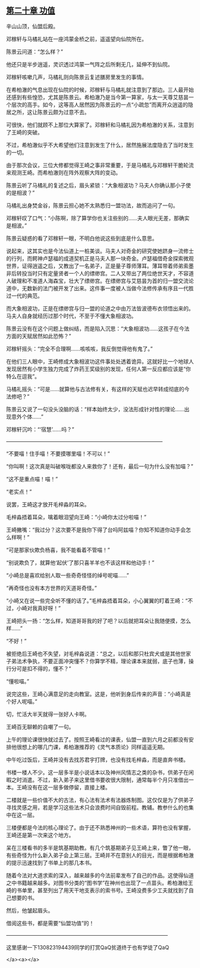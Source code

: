## [第二十章 功值](https://www.xxbiquge.com/11_11207/5463443.html)


  辛山山顶，仙盟后殿。

  邓稼轩与马橘礼站在一座鸿蒙金桥之前，遥遥望向仙院所在。

  陈景云问道：“怎么样？”

  他还只是半步逍遥，灵识透过鸿蒙一气阵之后所剩无几，延伸不到仙院。

  邓稼轩咳嗽几声，马橘礼则向陈景云复述膳房里发生的事情。

  在希柏澈的气息出现在仙院的时候，邓稼轩与马橘礼就注意到了那边。三人最开始还感到有些惶恐，尤其是陈景云。希柏澈乃是当今第一算家，与太一天尊艾慈昙一个层次的高手。如今，这等高人居然因为陈景云的一点“小疏忽”而离开众逍遥的隐居之所，这让陈景云颇为过意不去。

  可很快，他们就顾不上那位大算家了。邓稼轩和马橘礼因为希柏澈的关系，注意到了王崎的突破。

  不过，希柏澈似乎不大希望他们注意到发生了什么，居然施展法度隐去了当时发生的一切。

  由于那次会议，三位大修都觉得王崎之事非常重要，于是马橘礼与邓稼轩干脆轮流来观测王崎。而希柏澈则在阵外观察大阵的变动。

  陈景云听了马橘礼的复述之后，眉头紧锁：“大象相波功？马夫人你确认那小子使的是相波？”

  马橘礼出身焚金谷，陈景云担心她不太熟悉归一盟功法，故而追问了一句。

  邓稼轩叹了口气：“小陈啊，除了算学你也关注些别的……夫人眼光无差，那确实是相波。”

  陈景云疑惑的看了邓稼轩一眼，不明白他说这些到底是什么意思。

  说起来，这其实也是今法仙道上一桩美谈。马夫人对奇金的研究使她跻身一流修士的行列，而鳄神卢瑟福的成道契机正是马夫人那一块奇金。卢瑟福借奇金探索微观世界，证得逍遥之后，又教出了一名弟子，正是量子尊师薄耳。薄耳带着师弟索墨非后转投当时只有定量贤者一个人的缥缈宫。二人又带出了两位绝世天才，不容道人破理和不准道人海森宝，壮大了缥缈宫。在缥缈宫与艾慈昙为首的归一盟交流论道中，无数新的法门被开发了出来。这件事一度被人当做今法修传承有序且一代胜过一代的典范。

  而大象相波功，正是在缥缈宫与归一盟的论道之中由万法皆波德布衣领悟出来的。马夫人自身就经历过那个时代，不至于不懂大象相波功。

  陈景云没有在这个问题上做纠结，而是陷入沉思：“大象相波功……这孩子在今法方面的天赋居然如此恐怖？”

  邓稼轩摇头：“完全不合理啊……咳咳咳，我反倒觉得他有鬼了。”

  在他们三人眼中，王崎修成大象相波功这件事处处透着诡异。这就好比一个地球人发现居然有小学生独力完成了炸药王奖级别的发现，任何人第一反应都应该是“你特么在逗我”。

  马橘礼摇头：“可是……就算他与古法修有关，有这样的天赋也迟早转成彻底的今法修吧？”

  陈景云又说了一句没头没脑的话：“样本始终太少，没法形成针对性的理论……出现意外个体……”

  邓稼轩沉吟：“‘宿慧’……吗？”

  ——————————————————————————————

  “不要喵！住手喵！不要摸哪里喵！不可以！”

  “你叫啊！这次真是叫破喉咙都没人来救你了！还有，最后一句为什么没有加喵？”

  “这不是重点喵！喵！”

  “老实点！”

  说罢，王崎这才放开毛梓淼的耳朵。

  毛梓淼捂着耳朵，噙着眼泪望向王崎：“小崎你太过分啦喵！”

  王崎撇嘴：“我过分？这次要不是我你下得了台吗阿兹喵？你知不知道你动手会怎么样啊！”

  “可是那家伙欺负杨喜，我不能看着不管喵！”

  “别说欺负了，就算他‘起伏’了那只喜羊羊也不该这样和他动手！”

  “小崎总是喜欢给别人取一些奇奇怪怪的绰号呢喵……”

  “再奇怪也没有本方世界的天道哥奇怪。”

  “小崎又在说一些完全听不懂的话了。”毛梓淼捂着耳朵，小心翼翼的盯着王崎：“不过，小崎对我真好呀！”

  王崎把头一扬：“怎么样，知道哥哥我的好了吧？以后就把耳朵让我随便摸，怎么样……”

  “不好！”

  被拒绝后王崎也不失望，对毛梓淼说道：“总之，以后和那只杜宾犬或是其他世家子弟法术争执，不要正面冲突懂不？你算学不精，理论课本来就弱，底子也薄，操行分可是扣不得的，懂不？”

  “懂啦喵。”

  说完这些，王崎心满意足的走向教室。这是，他听到身后传来的声音：“小崎真是个好人呢喵。”

  切，忙活大半天就得一张好人卡啊。

  王崎百无聊赖的自嘲了一句。

  上午的理论课很快就过去了。按照王崎看过的课表，仙盟一直到六月之前都没有安排他很想上的哪几门课，希柏澈推荐的《灵气本质论》同样遥遥无期。

  中午吃过饭后，王崎并没有去找苏君宇打牌，也没有找毛梓淼，而是直奔书楼。

  书楼一楼人不少。这一层多半是小说话本以及神州风情志之类的杂书，供弟子在闲暇之时消遣。不过，新入弟子来这里借书要收很大限制，通常每半个月只准借出一本。王崎没有在这一层多做停留，直接上楼。

  二楼就是一些价值不大的古法，有心法有法术有法器炼制图。这仅仅是为了供弟子寻找灵感之用，若是学习这些法术只会浪费时间自毁前程。教辅。教参什么的也集中在这一层。

  三楼便都是今法的核心理论了。由于还不熟悉神州的一些术语，算符也没有掌握，王崎还是第一次来这个地方。

  呆在三楼看书的多半是筑基期助教。有几个筑基期弟子见王崎上来，瞥了他一眼，有些奇怪为什么新入弟子会上第三层。王崎并不在意别人的目光，而是根据希柏澈的提示迅速找到了书单上的那几本书。

  随着今法对大道求索的深入，越来越多的今法前辈发布了自己的作品。这使得仙道之中书籍越来越多。对图书分类的“图书学”在神州也出现了一点苗头。希柏澈给王崎的书单里，甚至列出了用天干地支表示的索书号。王崎没费多少工夫就找到了自己想要的书。

  然后，他皱起眉头。

  借阅这些书，都是需要“仙盟功值”的！

  ———————————————————————————————

  这里感谢一下130823194439同学的打赏QaQ贫道终于也有学徒了QaQ

  &lt;/a&gt;&lt;a&gt;&lt;/a&gt;
